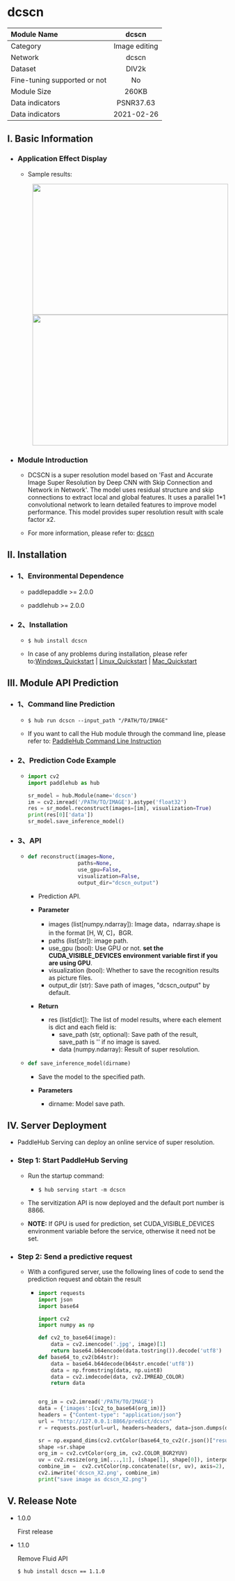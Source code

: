 # dcscn

|Module Name|dcscn|
| :--- | :---: | 
|Category |Image editing|
|Network|dcscn|
|Dataset|DIV2k|
|Fine-tuning supported or not|No|
|Module Size|260KB|
|Data indicators|PSNR37.63|
|Data indicators |2021-02-26|


## I. Basic Information

- ### Application Effect Display
  
  - Sample results:
    <p align="center">
    <img src="https://user-images.githubusercontent.com/35907364/133558583-0b7049db-ed1f-4a16-8676-f2141fcb3dee.png" width = "450" height = "300" hspace='10'/> <img src="https://user-images.githubusercontent.com/35907364/130899031-a6f8c58a-5cb7-4105-b990-8cca5ae15368.png" width = "450" height = "300" hspace='10'/>
    </p>


- ### Module Introduction

  - DCSCN is a super resolution model based on 'Fast and Accurate Image Super Resolution by Deep CNN with Skip Connection and Network in Network'. The model uses residual structure and skip connections  to extract local and global features. It uses a parallel 1*1 convolutional network to learn detailed features to improve model performance. This model provides super resolution result with scale factor x2.

  - For more information, please refer to: [dcscn](https://github.com/jiny2001/dcscn-super-resolution)

## II. Installation

- ### 1、Environmental Dependence

  - paddlepaddle >= 2.0.0

  - paddlehub >= 2.0.0


- ### 2、Installation

    - ```shell
      $ hub install dcscn
      ```

    - In case of any problems during installation, please refer to:[Windows_Quickstart](../../../../docs/docs_en/get_start/windows_quickstart.md)
    | [Linux_Quickstart](../../../../docs/docs_en/get_start/linux_quickstart.md) | [Mac_Quickstart](../../../../docs/docs_en/get_start/mac_quickstart.md)  

## III. Module API Prediction

- ### 1、Command line Prediction

  - ```
    $ hub run dcscn --input_path "/PATH/TO/IMAGE"
    ```

  - If you want to call the Hub module through the command line, please refer to: [PaddleHub Command Line Instruction](../../../../docs/docs_en/tutorial/cmd_usage.rst)
- ### 2、Prediction Code Example

  - ```python
    import cv2
    import paddlehub as hub

    sr_model = hub.Module(name='dcscn')
    im = cv2.imread('/PATH/TO/IMAGE').astype('float32')
    res = sr_model.reconstruct(images=[im], visualization=True)
    print(res[0]['data'])
    sr_model.save_inference_model()
    ```

- ### 3、API

  - ```python
    def reconstruct(images=None,
                    paths=None,
                    use_gpu=False,
                    visualization=False,
                    output_dir="dcscn_output")
    ```

    - Prediction API.

    - **Parameter**

      * images (list\[numpy.ndarray\]): Image data，ndarray.shape is in the format \[H, W, C\]，BGR.
      * paths (list\[str\]): image path.
      * use\_gpu (bool): Use GPU or not. **set the CUDA_VISIBLE_DEVICES environment variable first if you are using GPU**.
      * visualization (bool): Whether to save the recognition results as picture files.
      * output\_dir (str): Save path of images, "dcscn_output" by default.

    - **Return**
      * res (list\[dict\]): The list of model results, where each element is dict and each field is: 
        * save\_path (str, optional): Save path of the result, save_path is '' if no image is saved.
        * data (numpy.ndarray): Result of super resolution.

  - ```python
    def save_inference_model(dirname)
    ```

    - Save the model to the specified path.

    - **Parameters**

      * dirname: Model save path.



## IV. Server Deployment

- PaddleHub Serving can deploy an online service of super resolution.

- ### Step 1: Start PaddleHub Serving

    - Run the startup command:

      - ```shell
        $ hub serving start -m dcscn
        ```

    - The servitization API is now deployed and the default port number is 8866.

    - **NOTE:**  If GPU is used for prediction, set CUDA_VISIBLE_DEVICES environment variable before the service, otherwise it need not be set.

- ### Step 2: Send a predictive request

  - With a configured server, use the following lines of code to send the prediction request and obtain the result

    - ```python
      import requests
      import json
      import base64

      import cv2
      import numpy as np

      def cv2_to_base64(image):
          data = cv2.imencode('.jpg', image)[1]
          return base64.b64encode(data.tostring()).decode('utf8')
      def base64_to_cv2(b64str):
          data = base64.b64decode(b64str.encode('utf8'))
          data = np.fromstring(data, np.uint8)
          data = cv2.imdecode(data, cv2.IMREAD_COLOR)
          return data


      org_im = cv2.imread('/PATH/TO/IMAGE')
      data = {'images':[cv2_to_base64(org_im)]}
      headers = {"Content-type": "application/json"}
      url = "http://127.0.0.1:8866/predict/dcscn"
      r = requests.post(url=url, headers=headers, data=json.dumps(data))

      sr = np.expand_dims(cv2.cvtColor(base64_to_cv2(r.json()["results"][0]['data']), cv2.COLOR_BGR2GRAY), axis=2)
      shape =sr.shape
      org_im = cv2.cvtColor(org_im, cv2.COLOR_BGR2YUV)
      uv = cv2.resize(org_im[...,1:], (shape[1], shape[0]), interpolation=cv2.INTER_CUBIC)
      combine_im =  cv2.cvtColor(np.concatenate((sr, uv), axis=2), cv2.COLOR_YUV2BGR)
      cv2.imwrite('dcscn_X2.png', combine_im)
      print("save image as dcscn_X2.png")
      ```

## V. Release Note

- 1.0.0

  First release


- 1.1.0

  Remove Fluid API


  ```shell
  $ hub install dcscn == 1.1.0
  ```

